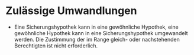 # Zulässige Umwandlungen

- Eine Sicherungshypothek kann in eine gewöhnliche Hypothek, eine gewöhnliche Hypothek kann in eine Sicherungshypothek umgewandelt werden. Die Zustimmung der im Range gleich- oder nachstehenden Berechtigten ist nicht erforderlich.

